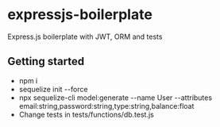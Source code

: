 # expressjs-boilerplate
Express.js boilerplate with JWT, ORM and tests

## Getting started
- npm i
- sequelize init --force
- npx sequelize-cli model:generate --name User --attributes email:string,password:string,type:string,balance:float
- Change tests in tests/functions/db.test.js
